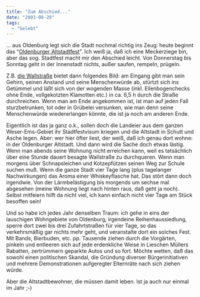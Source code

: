 ```yaml
---
title: "Zum Abschied..."
date: "2003-08-28"
tags:
  - "Gelebt"
---
```


… aus Oldenburg legt sich die Stadt nochmal richtig ins Zeug: heute beginnt das “[Oldenburger Altstadtfest](http://www.nightloop.de/main_termin.php?CMD=mag_folge_cont&page=mag_eventtipps&art_id=11379)”. Ich weiß ja, daß ich eine Meckerziege bin, aber das sog. Stadtfest macht mir den Abschied leicht. Von Donnerstag bis Sonntag geht in der Innenstadt nichts, außer saufen, rempeln, prügeln.

Z.B. [die Wallstraße](http://www.couchblog.de/couchblog/digitalomos/?album=urbanlangeweile&img=14) bietet dann folgendes Bild: am Eingang gibt man sein Gehirn, seinen Anstand und seine Menschenwürde ab, stürtzt sich ins Getümmel und läßt sich von der wogenden Masse (inkl. Ellenbogenchecks ohne Ende, vollgekotzten Klamotten etc.) in ca. 6,5 h durch die Straße durchreichen. Wenn man am Ende angekommen ist, ist man auf jeden Fall sturzbetrunken, tot oder in Grübelei versunken, wie man denn seine Menschenwürde wiedererlangen könnte, die ist ja noch am anderen Ende.

Eigentlich ist das ja ganz o.k., sollen doch die Landeier aus dem ganzen Weser-Ems-Gebiet ihr Stadtfestvisum kriegen und die Altstadt in Schutt und Asche legen. Aber: wer hier öfter liest, der weiß, daß ich genau dort wohne: in der Oldenburger Altstadt. Und dann wird die Sache doch etwas lästig. Wenn man abends seine Wohnung nicht erreichen kann, weil es tatsächlich über eine Stunde dauert besagte Wallstraße zu durchqueren. Wenn man morgens über Schnapsleichen und Kotzepfützen seinen Weg zur Schule suchen muß. Wenn die ganze Stadt vier Tage lang (plus tagelanger Nachwirkungen) das Aroma einer Whiskeyflasche hat. Das stört dann doch irgendwie. Von der Lärmbelästigung bis morgends um sechse mal abgesehen (meine Wohnung liegt nach hinten raus, daß geht ja noch). Selbst mitfeiern hilft da nicht viel, ich kann einfach nicht vier Tage am Stück besoffen sein!

Und so habe ich jedes Jahr denselben Traum: ich gehe in eins der lauschigen Wohngebiete von Oldenburg, irgendeine Reihenhaussiedlung, sperre dort zwei bis drei Zufahrtstraßen für vier Tage, so das verkehrsmäßig gar nichts mehr geht, und veranstalte dort ein solches Fest. Mit Bands, Bierbuden, etc. pp. Tausende ziehen durch die Vorgärten, pinkeln und entleeren sich auf jede erdenkliche Weise in Lieschen Müllers Rabatten, zertrümmern geparkte Autos und so fort. Möchte wetten, daß das sowohl einen politischen Skandal, die Gründung diverser Bürgerinitiativen und mehrere Demonstrationen aufgeregter Elternräte nach sich ziehen würde.

Aber die Altstadtbewohner, die müssen damit leben. Ist ja auch nur einmal im Jahr ;-)
